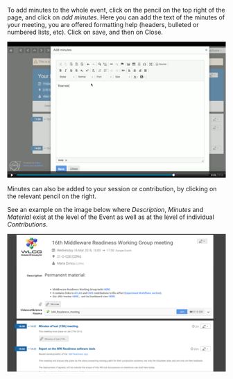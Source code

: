To add minutes to the whole event, click on the pencil on the top right of the page, and click on _add minutes_.
Here you can add the text of the minutes of your meeting, you are offered formatting help (headers, bulleted or numbered lists, etc).
Click on save, and then on Close.

![](/assets/add-minutes-meeting.png)

Minutes can also be added to your session or contribution, by clicking on the relevant pencil on the right.

See an example on the image below where _Description_, _Minutes_ and _Material_ exist at the level of the Event as well as at the level of individual _Contributions_.

![](/assets/material-meeting.png)
